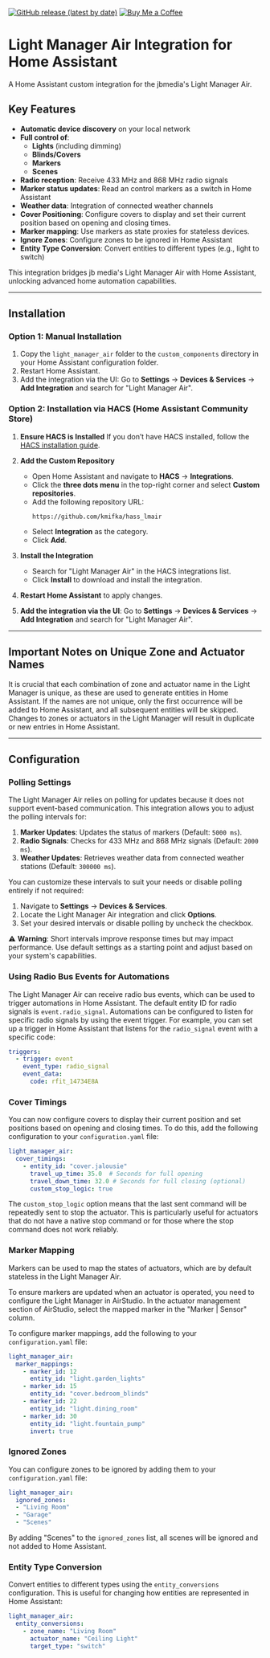 [![GitHub release (latest by date)](https://img.shields.io/github/v/release/kmifka/hass_lmair)](https://github.com/kmifka/hass_lmair/releases/latest)
[![Buy Me a Coffee](https://img.shields.io/badge/Buy%20Me%20a%20Coffee-FFDD00?style=flat&logo=buy-me-a-coffee&logoColor=black)](https://buymeacoffee.com/kmifka)

# Light Manager Air Integration for Home Assistant

A Home Assistant custom integration for the jbmedia's Light Manager Air.

## Key Features

- **Automatic device discovery** on your local network
- **Full control of**:
  - **Lights** (including dimming)
  - **Blinds/Covers**
  - **Markers**
  - **Scenes**
- **Radio reception**: Receive 433 MHz and 868 MHz radio signals
- **Marker status updates**: Read an control markers as a switch in Home Assistant
- **Weather data**: Integration of connected weather channels
- **Cover Positioning**: Configure covers to display and set their current position based on opening and closing times.
- **Marker mapping**: Use markers as state proxies for stateless devices.
- **Ignore Zones**: Configure zones to be ignored in Home Assistant
- **Entity Type Conversion**: Convert entities to different types (e.g., light to switch)

This integration bridges jb media's Light Manager Air with Home Assistant, unlocking advanced home automation capabilities.

---

## Installation

### Option 1: Manual Installation

1. Copy the `light_manager_air` folder to the `custom_components` directory in your Home Assistant configuration folder.
2. Restart Home Assistant.
3. Add the integration via the UI:
   Go to **Settings** → **Devices & Services** → **Add Integration** and search for "Light Manager Air".

### Option 2: Installation via HACS (Home Assistant Community Store)

1. **Ensure HACS is Installed**
   If you don’t have HACS installed, follow the [HACS installation guide](https://hacs.xyz/docs/use/).

2. **Add the Custom Repository**
   - Open Home Assistant and navigate to **HACS** → **Integrations**.
   - Click the **three dots menu** in the top-right corner and select **Custom repositories**.
   - Add the following repository URL:
     ```
     https://github.com/kmifka/hass_lmair
     ```
   - Select **Integration** as the category.
   - Click **Add**.

3. **Install the Integration**
   - Search for "Light Manager Air" in the HACS integrations list.
   - Click **Install** to download and install the integration.

4. **Restart Home Assistant**
   to apply changes.

5. **Add the integration via the UI**:
   Go to **Settings** → **Devices & Services** → **Add Integration** and search for "Light Manager Air".

---

## Important Notes on Unique Zone and Actuator Names

It is crucial that each combination of zone and actuator name in the Light Manager is unique, as these are used to generate entities in Home Assistant. If the names are not unique, only the first occurrence will be added to Home Assistant, and all subsequent entities will be skipped. Changes to zones or actuators in the Light Manager will result in duplicate or new entries in Home Assistant.

---

## Configuration

### Polling Settings

The Light Manager Air relies on polling for updates because it does not support event-based communication. This integration allows you to adjust the polling intervals for:

1. **Marker Updates**: Updates the status of markers (Default: `5000 ms`).
2. **Radio Signals**: Checks for 433 MHz and 868 MHz signals (Default: `2000 ms`).
3. **Weather Updates**: Retrieves weather data from connected weather stations (Default: `300000 ms`).

You can customize these intervals to suit your needs or disable polling entirely if not required:

1. Navigate to **Settings** → **Devices & Services**.
2. Locate the Light Manager Air integration and click **Options**.
3. Set your desired intervals or disable polling by uncheck the checkbox.

⚠️ **Warning**: Short intervals improve response times but may impact performance. Use default settings as a starting point and adjust based on your system's capabilities.

### Using Radio Bus Events for Automations

The Light Manager Air can receive radio bus events, which can be used to trigger automations in Home Assistant. The default entity ID for radio signals is `event.radio_signal`. Automations can be configured to listen for specific radio signals by using the event trigger. For example, you can set up a trigger in Home Assistant that listens for the `radio_signal` event with a specific code:

```yaml
triggers:
  - trigger: event
    event_type: radio_signal
    event_data:
      code: rfit_14734E8A
```

### Cover Timings

You can now configure covers to display their current position and set positions based on opening and closing times. To do this, add the following configuration to your `configuration.yaml` file:

```yaml
light_manager_air:
  cover_timings:
    - entity_id: "cover.jalousie"
      travel_up_time: 35.0  # Seconds for full opening
      travel_down_time: 32.0 # Seconds for full closing (optional)
      custom_stop_logic: true
```


The `custom_stop_logic` option means that the last sent command will be repeatedly sent to stop the actuator. This is particularly useful for actuators that do not have a native stop command or for those where the stop command does not work reliably.

### Marker Mapping

Markers can be used to map the states of actuators, which are by default stateless in the Light Manager Air. 

To ensure markers are updated when an actuator is operated, you need to configure the Light Manager in AirStudio. In the actuator management section of AirStudio, select the mapped marker in the "Marker | Sensor" column.

To configure marker mappings, add the following to your `configuration.yaml` file:

```yaml
light_manager_air:
  marker_mappings:
    - marker_id: 12
      entity_id: "light.garden_lights"
    - marker_id: 15
      entity_id: "cover.bedroom_blinds"
    - marker_id: 22
      entity_id: "light.dining_room"
    - marker_id: 30
      entity_id: "light.fountain_pump"
      invert: true
```

### Ignored Zones

You can configure zones to be ignored by adding them to your `configuration.yaml` file:

```yaml
light_manager_air:
  ignored_zones:
  - "Living Room"
  - "Garage"
  - "Scenes"
```

By adding "Scenes" to the `ignored_zones` list, all scenes will be ignored and not added to Home Assistant.

### Entity Type Conversion

Convert entities to different types using the `entity_conversions` configuration. This is useful for changing how entities are represented in Home Assistant:

```yaml
light_manager_air:
  entity_conversions:
    - zone_name: "Living Room"
      actuator_name: "Ceiling Light"
      target_type: "switch"
```